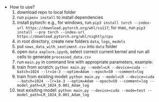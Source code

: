 * How to use?
  1. download repo to local folder
  2. run `pipenv install` to install dependencies
  3. install pytorch: e.g., for windows, run `pip3 install torch --index-url https://download.pytorch.org/whl/cu117`; for mac, run `pip3 install --pre torch --index-url https://download.pytorch.org/whl/nightly/cpu`
  4. in root directory, create new folders `data`, `logs`, `models`
  5. put `news_data_with_sentiment.csv` into `data` folder
  6. open `data explore.ipynb`, select correct current kernel and run all cells to generate `processed_data.csv`
  7. run `main.py` in command line with appropriate parameters, example:
    1. train from scratch: ```python main.py --model=LR --device=cuda --batch=1024 --lr=1e-3 --optim=Adam --epoch=50 --comment=log```
    2. train from existing model: ```python main.py --model=LR --device=cuda --batch=1024 --lr=1e-3 --optim=Adam --epoch=50 --comment=log --model_path=LR_1024_0.001_Adam_log```
    3. test exisiting model: ```python main.py --device=cuda --mode=test --model_path=LR_1024_0.001_Adam_log```